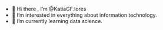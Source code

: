 - 👋 Hi there , I’m @KatiaGF.lores
- 👀 I’m interested in everything about information technology.
- 🌱 I’m currently learning data science.

<!---
KatiaGFlores/KatiaGFlores is a ✨ special ✨ repository because its `README.md` (this file) appears on your GitHub profile.
You can click the Preview link to take a look at your changes.
--->
